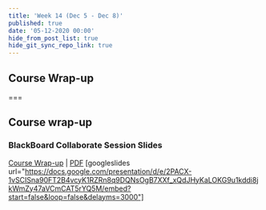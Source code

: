 ```yaml
---
title: 'Week 14 (Dec 5 - Dec 8)'
published: true
date: '05-12-2020 00:00'
hide_from_post_list: true
hide_git_sync_repo_link: true
---
```


## Course Wrap-up

===

## **Course wrap-up**

### BlackBoard Collaborate Session Slides
[Course Wrap-up](https://docs.google.com/presentation/d/e/2PACX-1vSCISna90FT2B4vcyK1RZRn8q9DQNsOgB7XXf_xQdJHyKaLOKG9u1kddi8jkWmZy47aVCmCAT5rYQ5M/pub?start=false&loop=false&delayms=3000)  | [PDF](https://canvas.sfu.ca/courses/53207/files/folder/Downloads/Slides%20PDFs/Mini-Lectures%20and%20Activities/Week-13)
[googleslides url="https://docs.google.com/presentation/d/e/2PACX-1vSCISna90FT2B4vcyK1RZRn8q9DQNsOgB7XXf_xQdJHyKaLOKG9u1kddi8jkWmZy47aVCmCAT5rYQ5M/embed?start=false&loop=false&delayms=3000"]
